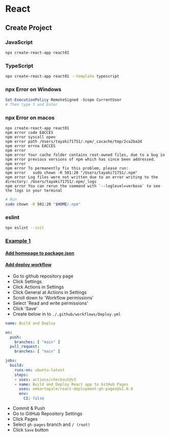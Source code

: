 # React
## Create Project
### JavaScript
```bash
npx create-react-app react01
```
### TypeScript
```bash
npx create-react-app react01 --template typescript
```
### npx Error on Windows
```powershell
Set-ExecutionPolicy RemoteSigned -Scope CurrentUser
# Then type Y and Enter
```
### npx Error on macos
```
npx create-react-app react01
npm error code EACCES
npm error syscall open
npm error path /Users/tayaki71751/.npm/_cacache/tmp/2ca2ba2d
npm error errno EACCES
npm error
npm error Your cache folder contains root-owned files, due to a bug in
npm error previous versions of npm which has since been addressed.
npm error
npm error To permanently fix this problem, please run:
npm error   sudo chown -R 501:20 "/Users/tayaki71751/.npm"
npm error Log files were not written due to an error writing to the directory: /Users/tayaki71751/.npm/_logs
npm error You can rerun the command with `--loglevel=verbose` to see the logs in your terminal
```
```bash
# Run
sudo chown -R 501:20 "$HOME/.npm"
```
### eslint
```bash
npx eslint --init
```
### [Example 1](https://github.com/TaYaKi71751/react-01)
#### [Add homepage to package.json](https://github.com/TaYaKi71751/react-01/blob/main/package.json)
#### [Add deploy workflow](https://github.com/TaYaKi71751/react-01/blob/main/.github/workflows/Deploy.yml)
- Go to github repository page
- Click Settings
- Click Actions in Settings
- Click General at Actions in Settings
- Scroll down to 'Workflow permissions'
- Select 'Read and write permissions'
- Click 'Save'
- Create below in to `./.github/workflows/Deploy.yml`
```yaml
name: Build and Deploy

on:
  push:
    branches: [ "main" ]
  pull_request:
    branches: [ "main" ]

jobs:
  build:
    runs-on: ubuntu-latest
    steps:
    - uses: actions/checkout@v3
    - name: Build and Deploy React app to GitHub Pages
      uses: omkartapale/react-deployment-gh-pages@v1.0.0
      env:
        CI: false
```
- Commit & Push
- Go to GitHub Repository Settings
- Click Pages
- Select `gh-pages` branch and `/ (root)`
- Click `Save` button
